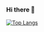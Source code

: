 ### Hi there 👋

<!--
**aliceschm/aliceschm** is a ✨ _special_ ✨ repository because its `README.md` (this file) appears on your GitHub profile.

Here are some ideas to get you started:

- 🔭 I’m currently working on ...
- 🌱 I’m currently learning ...
- 👯 I’m looking to collaborate on ...
- 🤔 I’m looking for help with ...
- 💬 Ask me about ...
- 📫 How to reach me: ...
- 😄 Pronouns: ...
- ⚡ Fun fact: ...
-->
<!-- [https://github-readme-stats-alices-projects-cd83d0c6.vercel.app/](https://github-readme-stats-six-sigma-63.vercel.app/) -->
[![Top Langs](https://github-readme-stats-six-sigma-63.vercel.app/api/top-langs/?username=aliceschm&cacheseconds=500)](https://github.com/aliceschm)
